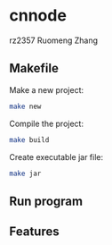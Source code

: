 # cnnode

rz2357
Ruomeng Zhang

## Makefile
Make a new project:
```bash
make new
```

Compile the project:
```bash
make build
```

Create executable jar file:
```bash
make jar
```

## Run program


## Features

